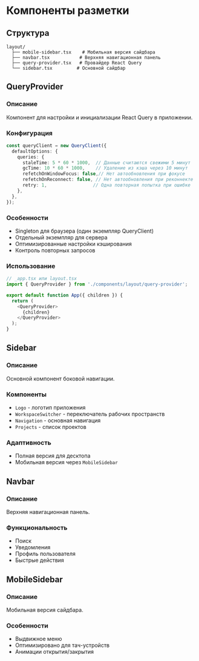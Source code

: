 # Компоненты разметки

## Структура
```
layout/
  ├── mobile-sidebar.tsx    # Мобильная версия сайдбара
  ├── navbar.tsx           # Верхняя навигационная панель
  ├── query-provider.tsx   # Провайдер React Query
  └── sidebar.tsx         # Основной сайдбар
```

## QueryProvider

### Описание
Компонент для настройки и инициализации React Query в приложении.

### Конфигурация
```typescript
const queryClient = new QueryClient({
  defaultOptions: {
    queries: {
      staleTime: 5 * 60 * 1000,  // Данные считаются свежими 5 минут
      gcTime: 10 * 60 * 1000,    // Удаление из кэша через 10 минут
      refetchOnWindowFocus: false,// Нет автообновления при фокусе
      refetchOnReconnect: false, // Нет автообновления при реконнекте
      retry: 1,                 // Одна повторная попытка при ошибке
    },
  },
});
```

### Особенности
- Singleton для браузера (один экземпляр QueryClient)
- Отдельный экземпляр для сервера
- Оптимизированные настройки кэширования
- Контроль повторных запросов

### Использование
```typescript
// _app.tsx или layout.tsx
import { QueryProvider } from './components/layout/query-provider';

export default function App({ children }) {
  return (
    <QueryProvider>
      {children}
    </QueryProvider>
  );
}
```

## Sidebar

### Описание
Основной компонент боковой навигации.

### Компоненты
- `Logo` - логотип приложения
- `WorkspaceSwitcher` - переключатель рабочих пространств
- `Navigation` - основная навигация
- `Projects` - список проектов

### Адаптивность
- Полная версия для десктопа
- Мобильная версия через `MobileSidebar`

## Navbar

### Описание
Верхняя навигационная панель.

### Функциональность
- Поиск
- Уведомления
- Профиль пользователя
- Быстрые действия

## MobileSidebar

### Описание
Мобильная версия сайдбара.

### Особенности
- Выдвижное меню
- Оптимизировано для тач-устройств
- Анимации открытия/закрытия 